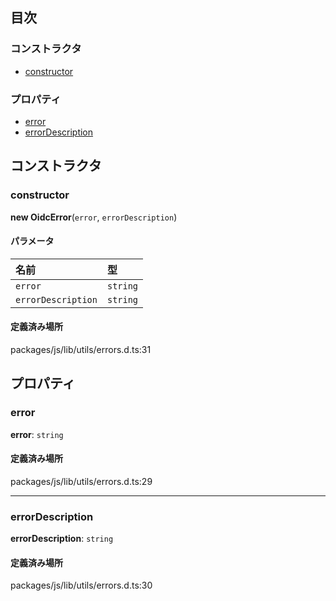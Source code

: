 ## 目次

### コンストラクタ

- [constructor](OidcError.md#constructor)

### プロパティ

- [error](OidcError.md#error)
- [errorDescription](OidcError.md#errordescription)

## コンストラクタ

### constructor

**new OidcError**(`error`, `errorDescription`)

#### パラメータ

| 名前               | 型       |
| :----------------- | :------- |
| `error`            | `string` |
| `errorDescription` | `string` |

#### 定義済み場所

packages/js/lib/utils/errors.d.ts:31

## プロパティ

### error

**error**: `string`

#### 定義済み場所

packages/js/lib/utils/errors.d.ts:29

---

### errorDescription

**errorDescription**: `string`

#### 定義済み場所

packages/js/lib/utils/errors.d.ts:30